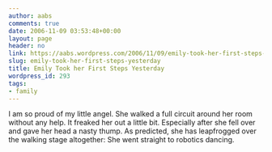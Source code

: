 ```yaml
---
author: aabs
comments: true
date: 2006-11-09 03:53:48+00:00
layout: page
header: no
link: https://aabs.wordpress.com/2006/11/09/emily-took-her-first-steps-yesterday/
slug: emily-took-her-first-steps-yesterday
title: Emily Took her First Steps Yesterday
wordpress_id: 293
tags:
- family
---
```


I am so proud of my little angel. She walked a full circuit around her room without any help. It freaked her out a little bit. Especially after she fell over and gave her head a nasty thump.  As predicted, she has leapfrogged over the walking stage altogether: She went straight to robotics dancing.
